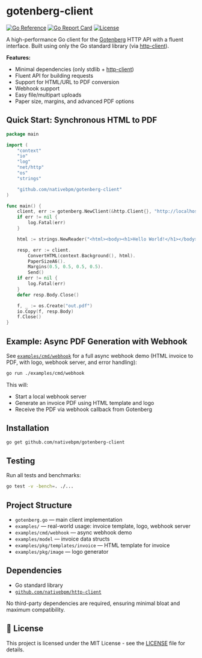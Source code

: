 # gotenberg-client

[![Go Reference](https://pkg.go.dev/badge/github.com/nativebpm/gotenberg-client.svg)](https://pkg.go.dev/github.com/nativebpm/gotenberg-client)
[![Go Report Card](https://goreportcard.com/badge/github.com/nativebpm/gotenberg-client)](https://goreportcard.com/report/github.com/nativebpm/gotenberg-client)
[![License](https://img.shields.io/badge/license-MIT-blue.svg)](LICENSE)


A high-performance Go client for the [Gotenberg](https://gotenberg.dev/) HTTP API with a fluent interface. Built using only the Go standard library (via [http-client](https://github.com/nativebpm/http-client)).

**Features:**
- Minimal dependencies (only stdlib + [http-client](https://github.com/nativebpm/http-client))
- Fluent API for building requests
- Support for HTML/URL to PDF conversion
- Webhook support
- Easy file/multipart uploads
- Paper size, margins, and advanced PDF options


## Quick Start: Synchronous HTML to PDF


```go
package main

import (
	"context"
	"io"
	"log"
	"net/http"
	"os"
	"strings"

	"github.com/nativebpm/gotenberg-client"
)

func main() {
	client, err := gotenberg.NewClient(&http.Client{}, "http://localhost:3000")
	if err != nil {
		log.Fatal(err)
	}

	html := strings.NewReader("<html><body><h1>Hello World!</h1></body></html>")

	resp, err := client.
		ConvertHTML(context.Background(), html).
		PaperSizeA6().
		Margins(0.5, 0.5, 0.5, 0.5).
		Send()
	if err != nil {
		log.Fatal(err)
	}
	defer resp.Body.Close()

	f, _ := os.Create("out.pdf")
	io.Copy(f, resp.Body)
	f.Close()
}
```

## Example: Async PDF Generation with Webhook

See [`examples/cmd/webhook`](examples/cmd/webhook) for a full async webhook demo (HTML invoice to PDF, with logo, webhook server, and error handling):

```sh
go run ./examples/cmd/webhook
```

This will:
- Start a local webhook server
- Generate an invoice PDF using HTML template and logo
- Receive the PDF via webhook callback from Gotenberg


## Installation


```bash
go get github.com/nativebpm/gotenberg-client
```


## Testing

Run all tests and benchmarks:

```sh
go test -v -bench=. ./...
```

## Project Structure

- `gotenberg.go` — main client implementation
- `examples/` — real-world usage: invoice template, logo, webhook server
- `examples/cmd/webhook` — async webhook demo
- `examples/model` — invoice data structs
- `examples/pkg/templates/invoice` — HTML template for invoice
- `examples/pkg/image` — logo generator

## Dependencies

- Go standard library
- [`github.com/nativebpm/http-client`](https://github.com/nativebpm/http-client)

No third-party dependencies are required, ensuring minimal bloat and maximum compatibility.


## 📄 License

This project is licensed under the MIT License - see the [LICENSE](LICENSE) file for details.

